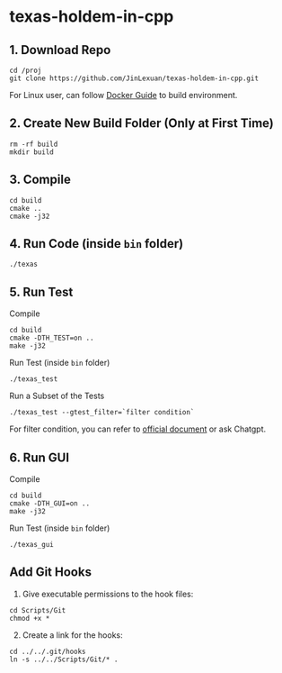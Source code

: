 # texas-holdem-in-cpp

## 1. Download Repo
``` shell
cd /proj
git clone https://github.com/JinLexuan/texas-holdem-in-cpp.git
```

For Linux user, can follow [Docker Guide](/Docker/Docker.md) to build environment.

## 2. Create New Build Folder (Only at First Time)
``` shell
rm -rf build
mkdir build
```

## 3. Compile
``` shell
cd build
cmake ..
cmake -j32
```

## 4. Run Code (inside `bin` folder)
```
./texas
```

## 5. Run Test
Compile
``` shell
cd build
cmake -DTH_TEST=on ..
make -j32
```

Run Test (inside `bin` folder)
``` shell
./texas_test
```

Run a Subset of the Tests
``` shell
./texas_test --gtest_filter=`filter condition`
```
For filter condition, you can refer to [official document](http://google.github.io/googletest/advanced.html#running-a-subset-of-the-tests) or ask Chatgpt.

## 6. Run GUI
Compile
``` shell
cd build
cmake -DTH_GUI=on ..
make -j32
```

Run Test (inside `bin` folder)
``` shell
./texas_gui
```

## Add Git Hooks
1. Give executable permissions to the hook files: 
``` shell
cd Scripts/Git
chmod +x *
```

2. Create a link for the hooks: 
``` shell
cd ../../.git/hooks
ln -s ../../Scripts/Git/* .
```